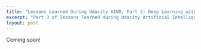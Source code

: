 ```yaml
---
title: "Lessons Learned During Udacity AIND, Part 3: Deep Learning with Convolutional Neural Networks and Recurrent Neural Networks"
excerpt: "Part 3 of lessons learned during Udacity Artificial Intelligence Nanodegree covers deep learning with convolutional neural networks (CNNs) and recurrent neural networks (RNNs)."
layout: post
---
```


Coming soon!